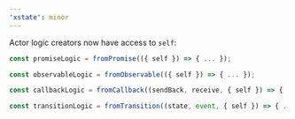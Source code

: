 ```yaml
---
'xstate': minor
---
```


Actor logic creators now have access to `self`:

```ts
const promiseLogic = fromPromise(({ self }) => { ... });

const observableLogic = fromObservable(({ self }) => { ... });

const callbackLogic = fromCallback((sendBack, receive, { self }) => { ... });

const transitionLogic = fromTransition((state, event, { self }) => { ... }, ...);
```
